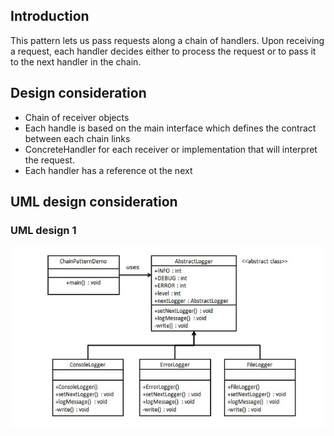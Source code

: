 ## Introduction ##
This pattern lets us pass requests along a chain of handlers. 
Upon receiving a request, each handler decides either to process the request or to pass it to the next handler in the chain.

## Design consideration ##
- Chain of receiver objects 
- Each handle is based on the main interface which defines the contract between each chain links
- ConcreteHandler for each receiver or implementation that will interpret the request.
- Each handler has a reference ot the next

## UML design consideration ##
### UML design 1 ###
<img src="chain1.png"/>